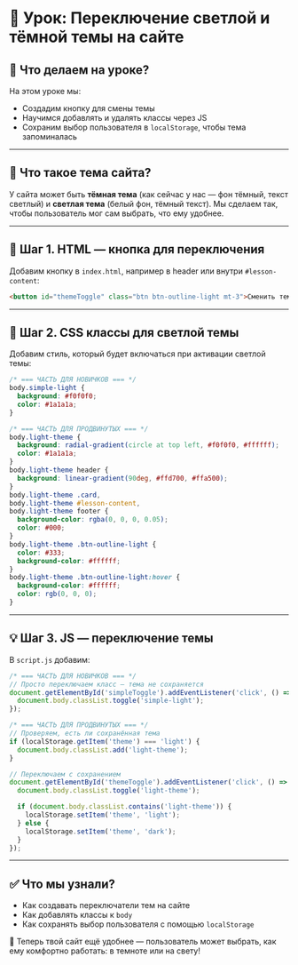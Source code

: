 # 📌 Урок: Переключение светлой и тёмной темы на сайте

## 📅 Что делаем на уроке?

На этом уроке мы:

* Создадим кнопку для смены темы
* Научимся добавлять и удалять классы через JS
* Сохраним выбор пользователя в `localStorage`, чтобы тема запоминалась

---

## 🔦 Что такое тема сайта?

У сайта может быть **тёмная тема** (как сейчас у нас — фон тёмный, текст светлый) и **светлая тема** (белый фон, тёмный текст). Мы сделаем так, чтобы пользователь мог сам выбрать, что ему удобнее.

---

## 🧱 Шаг 1. HTML — кнопка для переключения

Добавим кнопку в `index.html`, например в header или внутри `#lesson-content`:

```html
<button id="themeToggle" class="btn btn-outline-light mt-3">Сменить тему</button>
```

---

## 🎨 Шаг 2. CSS классы для светлой темы

Добавим стиль, который будет включаться при активации светлой темы:

```css
/* === ЧАСТЬ ДЛЯ НОВИЧКОВ === */
body.simple-light {
  background: #f0f0f0;
  color: #1a1a1a;
}

/* === ЧАСТЬ ДЛЯ ПРОДВИНУТЫХ === */
body.light-theme {
  background: radial-gradient(circle at top left, #f0f0f0, #ffffff);
  color: #1a1a1a;
}
body.light-theme header {
  background: linear-gradient(90deg, #ffd700, #ffa500);
}
body.light-theme .card,
body.light-theme #lesson-content,
body.light-theme footer {
  background-color: rgba(0, 0, 0, 0.05);
  color: #000;
}
body.light-theme .btn-outline-light {
  color: #333;
  background-color: #ffffff;
}
body.light-theme .btn-outline-light:hover {
  background-color: #ffffff;
  color: rgb(0, 0, 0);
}
```

---

## 💡 Шаг 3. JS — переключение темы

В `script.js` добавим:

```js
/* === ЧАСТЬ ДЛЯ НОВИЧКОВ === */
// Просто переключаем класс — тема не сохраняется
document.getElementById('simpleToggle').addEventListener('click', () => {
  document.body.classList.toggle('simple-light');
});

/* === ЧАСТЬ ДЛЯ ПРОДВИНУТЫХ === */
// Проверяем, есть ли сохранённая тема
if (localStorage.getItem('theme') === 'light') {
  document.body.classList.add('light-theme');
}

// Переключаем с сохранением
document.getElementById('themeToggle').addEventListener('click', () => {
  document.body.classList.toggle('light-theme');

  if (document.body.classList.contains('light-theme')) {
    localStorage.setItem('theme', 'light');
  } else {
    localStorage.setItem('theme', 'dark');
  }
});
```

---

## ✅ Что мы узнали?

* Как создавать переключатели тем на сайте
* Как добавлять классы к `body`
* Как сохранять выбор пользователя с помощью `localStorage`

🎉 Теперь твой сайт ещё удобнее — пользователь может выбрать, как ему комфортно работать: в темноте или на свету!
